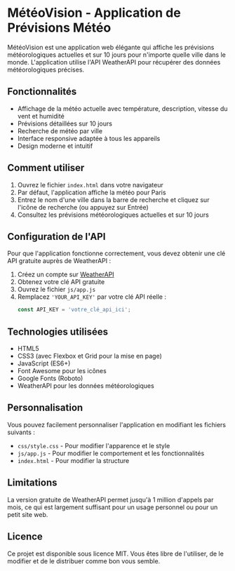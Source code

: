 # MétéoVision - Application de Prévisions Météo

MétéoVision est une application web élégante qui affiche les prévisions météorologiques actuelles et sur 10 jours pour n'importe quelle ville dans le monde. L'application utilise l'API WeatherAPI pour récupérer des données météorologiques précises.

## Fonctionnalités

- Affichage de la météo actuelle avec température, description, vitesse du vent et humidité
- Prévisions détaillées sur 10 jours
- Recherche de météo par ville
- Interface responsive adaptée à tous les appareils
- Design moderne et intuitif

## Comment utiliser

1. Ouvrez le fichier `index.html` dans votre navigateur
2. Par défaut, l'application affiche la météo pour Paris
3. Entrez le nom d'une ville dans la barre de recherche et cliquez sur l'icône de recherche (ou appuyez sur Entrée)
4. Consultez les prévisions météorologiques actuelles et sur 10 jours

## Configuration de l'API

Pour que l'application fonctionne correctement, vous devez obtenir une clé API gratuite auprès de WeatherAPI :

1. Créez un compte sur [WeatherAPI](https://www.weatherapi.com/)
2. Obtenez votre clé API gratuite
3. Ouvrez le fichier `js/app.js`
4. Remplacez `'YOUR_API_KEY'` par votre clé API réelle :
   ```javascript
   const API_KEY = 'votre_clé_api_ici';
   ```

## Technologies utilisées

- HTML5
- CSS3 (avec Flexbox et Grid pour la mise en page)
- JavaScript (ES6+)
- Font Awesome pour les icônes
- Google Fonts (Roboto)
- WeatherAPI pour les données météorologiques

## Personnalisation

Vous pouvez facilement personnaliser l'application en modifiant les fichiers suivants :

- `css/style.css` - Pour modifier l'apparence et le style
- `js/app.js` - Pour modifier le comportement et les fonctionnalités
- `index.html` - Pour modifier la structure

## Limitations

La version gratuite de WeatherAPI permet jusqu'à 1 million d'appels par mois, ce qui est largement suffisant pour un usage personnel ou pour un petit site web.

## Licence

Ce projet est disponible sous licence MIT. Vous êtes libre de l'utiliser, de le modifier et de le distribuer comme bon vous semble.
